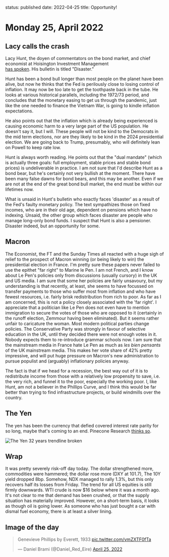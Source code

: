 status: published
date: 2022-04-25
title: Opportunity!

# Monday 25, April 2022

## Lacy calls the crash

Lacy Hunt, the doyen of commentators on the bond market, and chief economist at Hoisington Investment Management  
[has spoken](https://hoisington.com/pdf/HIM2022Q1NP.pdf). His bulletin is titled "Disaster." 

Hunt has been a bond bull longer than most people on the planet have been alive, but now he thinks that the Fed is perilously close to losing control of inflation.
It may now be too late to get the toothpaste back in the tube.
He looks at various historical parallels, including the 1972/73 period, and concludes that the monetary easing to get us through the pandemic, 
just like the one needed to finance the Vietnam War, is going to kindle inflation expectations.

He also points out that the inflation which is already being experienced is causing economic harm to a very large part of the US population. 
He doesn't say it, but I will. These people will not be kind to the Democrats in the mid term elections, nor are they likely to be kind in the 2024 presidential election. 
We are going back to Trump, presumably, who will definitely lean on Powell to keep rate low.

Hunt is always worth reading. He points out that the "dual mandate" (which is actually three goals: full employment, stable prices and stable bond prices) is undeliverable in practice.
I am not sure that I'd describe Hunt as a bond bear, but he's certainly not very bullish at the moment.
There have been many false dawns for bond bears, and this may be another. Even if we are not at the end of the great bond bull market, 
the end must be within our lifetimes now.

What is unsaid in Hunt's bulletin who exactly faces 'disaster' as a result of the Fed's faulty monetary policy.
The text sympathizes those on fixed incomes, who are in their old age, dependent on pensions which have no indexing.
Unsaid, the other group which faces disaster are people who manage long-only bond funds. I suspect that Hunt is also a pensioner. Disaster indeed, but an opportunity for some.

## Macron

The Economist, the FT and the Sunday Times all reacted with a huge sigh of relief to the prospect of Macron winning (or being likely to win) the presidential election in France.
I'm pretty sure these papers never failed to use the epithet "far right" to Marine le Pen.
I am not French, and I know about Le Pen's policies only from discussions (usually cursory) in the UK and US media. I am sure that some her policies are fairly unsavoury, but my understanding is that recently, at least, she seems to have focussed on transfer payments to those who suffer most from inflation and who have fewest resources, i.e. fairly brisk redistribution from rich to poor. 
As far as I am concerned, this is not a policy closely associated with the 'far right'.
I appreciate that a politician like Le Pen does not even have to mention immigration to secure the votes of those who are opposed to it (certainly in the runoff election, Zemmour having been eliminated). But it seems rather unfair to caricature the woman. 
Most modern political parties change policies. The Conservative Party was strongly in favour of selective education in the UK, 
until they decided there were not enough votes in it. 
Nobody expects them to re-introduce grammar schools now.
I am sure that the mainstream media in France hate Le Pen as much as _les bien pensants_ of the UK mainstream media.
This makes her vote share of 42% pretty impressive, and will put huge pressure on Macron's new administration 
to pursue populist and (arguably) inflationary policies anyway.

The fact is that if we head for a recession, the best way out of it is to redistribute income from those with a relatively low propensity to save, 
i.e. the very rich, and funnel it to the poor, especially the working poor.
I, like Hunt, am not a believer in the Phillips Curve, and I think this would be far better than
trying to find infrastructure projects, or build windmills over the country.


## The Yen

The yen has been the currency that defied covered interest rate parity for so long, maybe that's coming to an end. 
Pinecone Research [thinks so](https://pineconemacroresearch.substack.com/p/walk-in-the-pines-66?token=eyJ1c2VyX2lkIjoxMTAyMDI1LCJwb3N0X2lkIjo1Mjc5Nzc1OSwiXyI6ImNYWWdqIiwiaWF0IjoxNjUwODk4OTY2LCJleHAiOjE2NTA5MDI1NjYsImlzcyI6InB1Yi0yNjQ3NDYiLCJzdWIiOiJwb3N0LXJlYWN0aW9uIn0.jHJ9wC2jYg77PNMl1WeDtd19RDB028DQWf8DILSE7AM&s=r).

![The Yen 32 years trendline broken](https://email.mg2.substack.com/c/eJxVUsuO5CAM_JrOLRHPBA4cRivtb0Q8nDSaBDJAZrb369fpnFZCdmFkl-3C2wZrLi9z5Nq6y8ztdYBJ8FM3aA1Kd1YocwyGUsIIk10wIlAlVRfrvBSA3cbNtHJCd5xui962mNOVwEYxibF7GquBaEYdhUB0sE4FzyyZJi1AKa6nm9eeIULyYOAbyisn6DbzbO2oD_7xYL_x-JCGerrarP8cfN4xFHe7AvoFmn9eHsu0_GC_vm7AP9acA96XbT5KXgvUGr8B47UBHJhxUzB5kciLBo07_Sfge-mBSOe8Er2zlveCT9BrSVVvg-PMAc6gxFD5YHf7Nyf7U---sMa9jDd8N1nfkJOgLXVj7wLVVz3fK0GXHhRDvFg-6TBPSv7hWPdIaxcNLp0RwSQhcuTjwAfBhaZjcMQKHhRdHoLsK_tvM10xOB_OKQhGqt3fQWxpRr-fKbbXDMm6DcItXbs_wFvMeYUEBT9GmG0zdJRECcUIQcVupVBbySY9TVJ3yBoyZiVzxAQeZdutLxn3DLb45z-P6MY8)

## Wrap

It was pretty severely risk-off day today.
The dollar strengthened more, commodities were hammered; the dollar rose more (DXY at 101.7), 
The 10Y yield dropped 8bp.
Somehow, NDX managed to rally 1.3%, but this only recovers half its losses from Friday.
The trend for all US equities is still firmly downwards.
WTI crude is now $16 below where it was a month ago. 
It's not clear to me that demand has been crushed, or that the supply situation has materially improved. 
However, on a short-term basis, it looks as though oil is going lower. 
As someone who has just bought a car with dismal fuel economy, there is at least a silver lining.

## Image of the day

<blockquote class="twitter-tweet"><p lang="en" dir="ltr">Genevieve Phillips by Everett, 1933 <a href="https://t.co/vmZXTF0fTa">pic.twitter.com/vmZXTF0fTa</a></p>&mdash; Daniel Brami (@Daniel_Red_Eire) <a href="https://twitter.com/Daniel_Red_Eire/status/1518538608914935808?ref_src=twsrc%5Etfw">April 25, 2022</a></blockquote> <script async src="https://platform.twitter.com/widgets.js" charset="utf-8"></script> 


